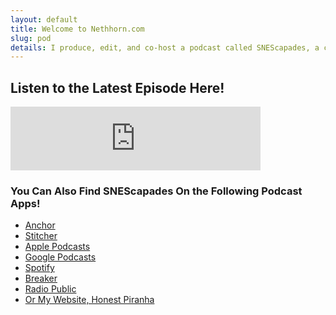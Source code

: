 ```yaml
---
layout: default
title: Welcome to Nethhorn.com
slug: pod
details: I produce, edit, and co-host a podcast called SNEScapades, a chronological journey through the North American Super NES library four games at a time. It comes out weekly and we keep it pretty clean. If video game history is your thing, give us a listen.
---
```


<div class="podcast-display">
  <h2>Listen to the Latest Episode Here!</h2>
  <iframe src="https://anchor.fm/honest-piranha/embed" height="102px" width="400px" frameborder="0" scrolling="no"></iframe>

  <h3>You Can Also Find SNEScapades On the Following Podcast Apps!</h3>
  <ul class="podcast-app-list">
    <li><a href="https://anchor.fm/honest-piranha">Anchor</a></li>
    <li><a href="https://www.stitcher.com/podcast/anchor-podcasts/snescapades">Stitcher</a></li>
    <li><a href="https://anchor.fm/s/b6ae3c4/podcast/rss">Apple Podcasts</a></li>
    <li><a href="https://www.google.com/podcasts?feed=aHR0cHM6Ly9hbmNob3IuZm0vcy9iNmFlM2M0L3BvZGNhc3QvcnNz">Google Podcasts</a></li>
    <li><a href="https://open.spotify.com/show/1bHkdjz80A6T8uQ0s0RPoo">Spotify</a></li>
    <li><a href="https://www.breaker.audio/snescapades">Breaker</a></li>
    <li><a href="https://radiopublic.com/snescapades-Wlapv0">Radio Public</a></li>
    <li><a href="https://www.honestpiranha.com">Or My Website, Honest Piranha</a></li>
  </ul>
</div>
